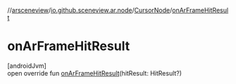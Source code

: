 //[arsceneview](../../../index.md)/[io.github.sceneview.ar.node](../index.md)/[CursorNode](index.md)/[onArFrameHitResult](on-ar-frame-hit-result.md)

# onArFrameHitResult

[androidJvm]\
open override fun [onArFrameHitResult](on-ar-frame-hit-result.md)(hitResult: HitResult?)
